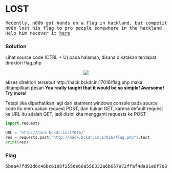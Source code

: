 <h1><b>LOST</h1></b>
<pre>
Recently, n00b got hands on a flag in hackland, but competition is fierce. 
n00b lost his flag to pro people somewhere in the hackland. 
Help him recover it <a href="http://hack.bckdr.in:17016/">here</a>
</pre>
<h3><b>Solution</b></h3>
<p>Lihat source code (CTRL + U) pada halaman, disana dikatakan terdapat direktori flag.php</p>
<p align='center'>
  <img src="https://github.com/enomarozi/BackdoorCTF_Writeup/blob/master/Images/LOST.jpg">
</p>
<p>akses direktori tersebut http://hack.bckdr.in:17016/flag.php maka ditampilkan pesan <b>You really taught that it would be so simple! Awesome! Try more!</b></p>
<p>Tetapi jika diperhatikan lagi dari statment windows console pada source code itu merupakan request POST, dan bukan GET, karena default request ke URL itu adalah 
GET, jadi disini kita mengganti requests ke POST</p>

```python
import requests

URL = 'http://hack.bckdr.in:17016/'
res = requests.post("http://hack.bckdr.in:17016/flag.php").text
print(res)
```
<h3><b>Flag</b></h3>
<pre>
5bea47fd93d6c46bc6108f255de66a556332a6b657972ffaf4da01e6f768cc5e
</pre>
